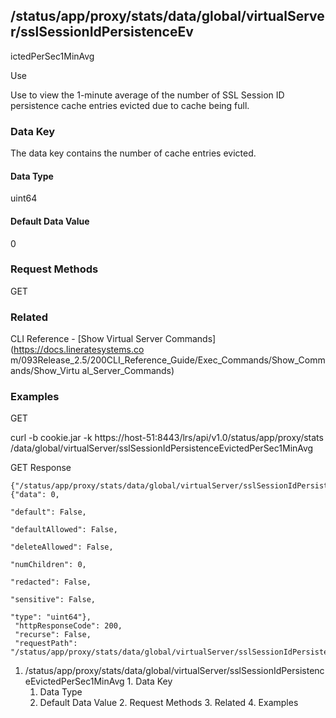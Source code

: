 ## /status/app/proxy/stats/data/global/virtualServer/sslSessionIdPersistenceEv
ictedPerSec1MinAvg

Use

Use to view the 1-minute average of the number of SSL Session ID persistence
cache entries evicted due to cache being full.

### Data Key

The data key contains the number of cache entries evicted.

#### Data Type

uint64

#### Default Data Value

0

### Request Methods

GET

### Related

CLI Reference - [Show Virtual Server Commands](https://docs.lineratesystems.co
m/093Release_2.5/200CLI_Reference_Guide/Exec_Commands/Show_Commands/Show_Virtu
al_Server_Commands)

### Examples

GET

curl -b cookie.jar -k https://host-51:8443/lrs/api/v1.0/status/app/proxy/stats
/data/global/virtualServer/sslSessionIdPersistenceEvictedPerSec1MinAvg

GET Response

    
    {"/status/app/proxy/stats/data/global/virtualServer/sslSessionIdPersistenceEvictedPerSec1MinAvg": {"data": 0,
                                                                                                        "default": False,
                                                                                                        "defaultAllowed": False,
                                                                                                        "deleteAllowed": False,
                                                                                                        "numChildren": 0,
                                                                                                        "redacted": False,
                                                                                                        "sensitive": False,
                                                                                                        "type": "uint64"},
     "httpResponseCode": 200,
     "recurse": False,
     "requestPath": "/status/app/proxy/stats/data/global/virtualServer/sslSessionIdPersistenceEvictedPerSec1MinAvg"}
    

  1. /status/app/proxy/stats/data/global/virtualServer/sslSessionIdPersistenceEvictedPerSec1MinAvg
    1. Data Key
      1. Data Type
      2. Default Data Value
    2. Request Methods
    3. Related
    4. Examples

